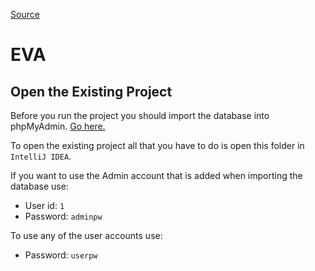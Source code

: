 [Source](https://github.com/vadimstasiev/JavaFX_Template)

# EVA


## Open the Existing Project

Before you run the project you should import the database into phpMyAdmin. [Go here.](./database/)

To open the existing project all that you have to do is open this folder in `IntelliJ IDEA`. 

If you want to use the Admin account that is added when importing the database use:
- User id: `1`
- Password: `adminpw`

To use any of the user accounts use:
- Password: `userpw`